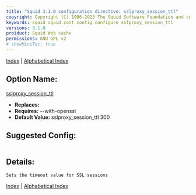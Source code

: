```yaml
---
title: "Squid 3.1.0 configuration directive: sslproxy_session_ttl"
copyright: Copyright (C) 1996-2023 The Squid Software Foundation and contributors
keywords: squid squid.conf config configure sslproxy_session_ttl
versions: 3.1.0
proiduct: Squid Web cache
permissions: GNU GPL v2
# showMiniToc: true
---
```

[Index](index#toc_sslproxy_session_ttl) | [Alphabetical Index](index_all#toc_sslproxy_session_ttl)

## Option Name:
[sslproxy_session_ttl](#sslproxy_session_ttl)
 * **Replaces:** 
 * **Requires:** --with-openssl
 * **Default Value:** sslproxy_session_ttl 300


## Suggested Config:
```plaintext

```

## Details:

	Sets the timeout value for SSL sessions



[Index](index#toc_sslproxy_session_ttl) | [Alphabetical Index](index_all#toc_sslproxy_session_ttl)

